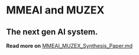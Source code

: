 # MMEAI and MUZEX
## The next gen AI system.
**Read more on**
[MMEAI_MUZEX_Synthesis_Paper.md](https://github.com/Akik-Forazi/MMEAI_MUZEX_Synthesis_Paper/blob/main/MMEAI_MUZEX_Synthesis_Paper.md)
